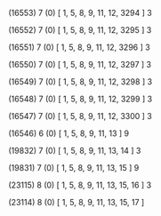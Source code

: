 (16553) 7 (0) [ 1, 5, 8, 9, 11, 12, 3294 ] 3 


(16552) 7 (0) [ 1, 5, 8, 9, 11, 12, 3295 ] 3 


(16551) 7 (0) [ 1, 5, 8, 9, 11, 12, 3296 ] 3 


(16550) 7 (0) [ 1, 5, 8, 9, 11, 12, 3297 ] 3 


(16549) 7 (0) [ 1, 5, 8, 9, 11, 12, 3298 ] 3 


(16548) 7 (0) [ 1, 5, 8, 9, 11, 12, 3299 ] 3 


(16547) 7 (0) [ 1, 5, 8, 9, 11, 12, 3300 ] 3 


(16546) 6 (0) [ 1, 5, 8, 9, 11, 13 ] 9 


(19832) 7 (0) [ 1, 5, 8, 9, 11, 13, 14 ] 3 


(19831) 7 (0) [ 1, 5, 8, 9, 11, 13, 15 ] 9 


(23115) 8 (0) [ 1, 5, 8, 9, 11, 13, 15, 16 ] 3 


(23114) 8 (0) [ 1, 5, 8, 9, 11, 13, 15, 17 ]  

